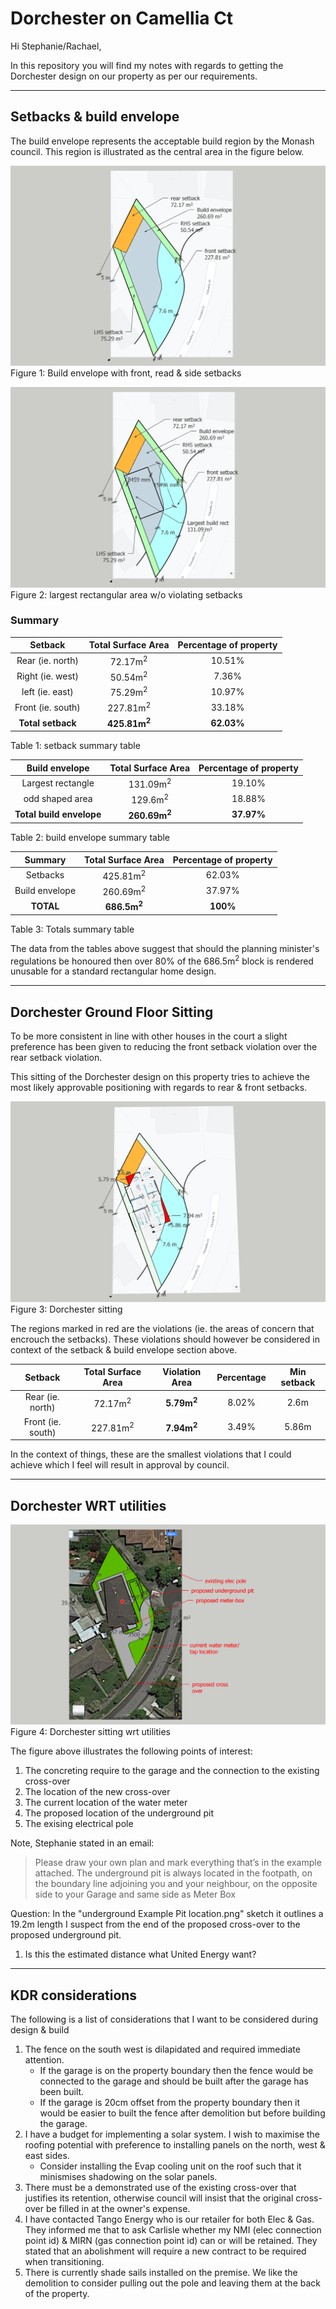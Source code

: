 # Dorchester on Camellia Ct

Hi Stephanie/Rachael,

In this repository you will find my notes with regards to getting the Dorchester design on our property as per our requirements.



---
## Setbacks & build envelope

The build envelope represents the acceptable build region by the Monash council. This region is illustrated as the central area in the figure below.

![build envelope](./property-setback-areas.png)
Figure 1: Build envelope with front, read & side setbacks 


![largest rect](./property-largest-rect.png)
Figure 2: largest rectangular area w/o violating setbacks 


### Summary

|**Setback**|**Total Surface Area**|**Percentage of property**|
|:---:|:---:|:---:|
|Rear (ie. north)|72.17m<sup>2</sup>|10.51%|
|Right (ie. west)|50.54m<sup>2</sup>|7.36%|
|left (ie. east)|75.29m<sup>2</sup>|10.97%|
|Front (ie. south)|227.81m<sup>2</sup>|33.18%|
|**Total setback**|**425.81m<sup>2</sup>**|**62.03%**|
Table 1: setback summary table


|**Build envelope**|**Total Surface Area**|**Percentage of property**|
|:---:|:---:|:---:|
|Largest rectangle|131.09m<sup>2</sup>|19.10%|
|odd shaped area|129.6m<sup>2</sup>|18.88%|
|**Total build envelope**|**260.69m<sup>2</sup>**|**37.97%**|
Table 2: build envelope summary table

|**Summary**|**Total Surface Area**|**Percentage of property**|
|:---:|:---:|:---:|
|Setbacks|425.81m<sup>2</sup>|62.03%|
|Build envelope|260.69m<sup>2</sup>|37.97%|
|**TOTAL**|**686.5m<sup>2</sup>**|**100%**|
Table 3: Totals summary table

The data from the tables above suggest that should the planning minister's regulations be honoured then over 80% of the 686.5m<sup>2</sup> block is rendered unusable for a standard rectangular home design.


---
## Dorchester Ground Floor Sitting

To be more consistent in line with other houses in the court a slight preference has been given to reducing the front setback violation over the rear setback violation. 

This sitting of the Dorchester design on this property tries to achieve the most likely approvable positioning with regards to rear & front setbacks.

![Dorchester-violations](./dorchester-setback-violations.png)
Figure 3: Dorchester sitting 

The regions marked in red are the violations (ie. the areas of concern that encrouch the setbacks). These violations should however be considered in context of the setback & build envelope section above.

|**Setback**|**Total Surface Area**|**Violation Area**|**Percentage**|**Min setback**
|:---:|:---:|:---:|:---:|:---:|
|Rear (ie. north)|72.17m<sup>2</sup>|**5.79m<sup>2</sup>**|8.02%|2.6m|
|Front (ie. south)|227.81m<sup>2</sup>|**7.94m<sup>2</sup>**|3.49%|5.86m|

In the context of things, these are the smallest violations that I could achieve which I feel will result in approval by council. 

---
## Dorchester WRT utilities

![Dorchester-utilities](./dorchester-concreting.png)
Figure 4: Dorchester sitting wrt utilities 

The figure above illustrates the following points of interest:

1. The concreting require to the garage and the connection to the existing cross-over
2. The location of the new cross-over
3. The current location of the water meter
4. The proposed location of the underground pit
5. The exising electrical pole    


Note, Stephanie stated in an email:
> Please draw your own plan and mark everything that’s in the example attached. The underground pit is always located in the footpath, on the boundary line adjoining you and your neighbour, on the opposite side to your Garage and same side as Meter Box

Question:
In the "underground Example Pit location.png" sketch it outlines a 19.2m length I suspect from the end of the proposed cross-over to the proposed underground pit.

1. Is this the estimated distance what United Energy want?

---
## KDR considerations

The following is a list of considerations that I want to be considered during design & build

1. The fence on the south west is dilapidated and required immediate attention. 
    * If the garage is on the property boundary then the fence would be connected to the garage and should be built after the garage has been built.
    * If the garage is 20cm offset from the property boundary then it would be easier to built the fence after demolition but before building the garage.
2. I have a budget for implementing a solar system. I wish to maximise the roofing potential with preference to installing panels on the north, west & east sides.
    * Consider installing the Evap cooling unit on the roof such that it minismises shadowing on the solar panels.
3. There must be a demonstrated use of the existing cross-over that justifies its retention, otherwise council will insist that the original cross-over be filled in at the owner's expense.
4. I have contacted Tango Energy who is our retailer for both Elec & Gas. They informed me that to ask Carlisle whether my NMI (elec connection point id) & MIRN (gas connection point id) can or will be retained. They stated that an abolishment will require a new contract to be required when transitioning.
5. There is currently shade sails installed on the premise. We like the demolition to consider pulling out the pole and leaving them at the back of the property. 
